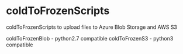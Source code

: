 # coldToFrozenScripts
coldToFrozenScripts to upload files to Azure Blob Storage and AWS S3

coldToFrozenBlob - python2.7 compatible
coldToFrozenS3 - python3 compatible
